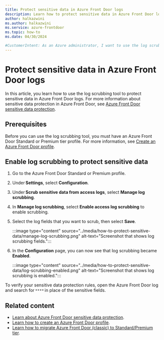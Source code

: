 ```yaml
---
title: Protect sensitive data in Azure Front Door logs
description: Learn how to protect sensitive data in Azure Front Door logs by using the log scrubbing tool.
author: halkazwini
ms.author: halkazwini
ms.service: azure-frontdoor
ms.topic: how-to
ms.date: 04/30/2024

#CustomerIntent: As an Azure administrator, I want to use the log scrubbing tool so that I can protect sensitive data in Azure Front Door logs.
---
```


# Protect sensitive data in Azure Front Door logs

In this article, you learn how to use the log scrubbing tool to protect sensitive data in Azure Front Door logs. For more information about sensitive data protection in Azure Front Door, see [Azure Front Door sensitive data protection](sensitive-data-protection.md).

## Prerequisites

Before you can use the log scrubbing tool, you must have an Azure Front Door Standard or Premium tier profile. For more information, see [Create an Azure Front Door profile](../create-front-door-portal.md).

## Enable log scrubbing to protect sensitive data


1. Go to the Azure Front Door Standard or Premium profile.

1. Under **Settings**, select **Configuration**. 

1. Under **Scrub sensitive data from access logs**, select **Manage log scrubbing**. 

1. In **Manage log scrubbing**, select **Enable access log scrubbing** to enable scrubbing. 

1. Select the log fields that you want to scrub, then select **Save**.

   :::image type="content" source="../media/how-to-protect-sensitive-data/manage-log-scrubbing.png" alt-text="Screenshot that shows log scrubbing fields.":::

1. In the **Configuration** page, you can now see that log scrubbing became **Enabled**.

   :::image type="content" source="../media/how-to-protect-sensitive-data/log-scrubbing-enabled.png" alt-text="Screenshot that shows log scrubbing is enabled.":::

To verify your sensitive data protection rules, open the Azure Front Door log and search for `****` in place of the sensitive fields.

## Related content

- [Learn about Azure Front Door sensitive data protection](../create-front-door-portal.md).
- [Learn how to create an Azure Front Door profile](sensitive-data-protection.md).
- [Learn how to migrate Azure Front Door (classic) to Standard/Premium tier](../migrate-tier.md).
